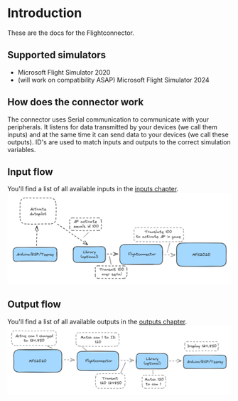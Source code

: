 # Introduction

These are the docs for the Flightconnector.

## Supported simulators

- Microsoft Flight Simulator 2020
- (will work on compatibility ASAP) Microsoft Flight Simulator 2024

## How does the connector work

The connector uses Serial communication to communicate with your peripherals.
It listens for data transmitted by your devices (we call them inputs) and at the
same time it can send data to your devices (we call these outputs).
ID's are used to match inputs and outputs to the correct simulation variables.

## Input flow

You'll find a list of all available inputs in the [inputs chapter](./ch03-00-inputs.md).
![Input flow](./images/input_flow_diagram.png)

## Output flow

You'll find a list of all available outputs in the [outputs chapter](./ch03-01-outputs.md).
![Output flow](./images/output_flow.png)
